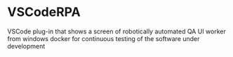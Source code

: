 # VSCodeRPA
VSCode plug-in that shows a screen of robotically automated QA UI worker from windows docker for continuous testing of the software under development

